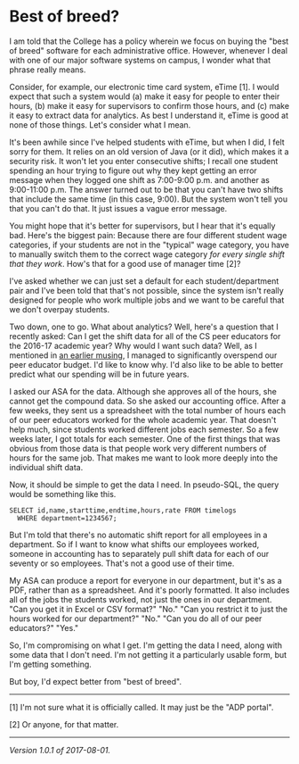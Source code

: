 Best of breed?
==============

I am told that the College has a policy wherein we focus on buying the
"best of breed" software for each administrative office. However, whenever
I deal with one of our major software systems on campus, I wonder what
that phrase really means.

Consider, for example, our electronic time card system, eTime [1]. I
would expect that such a system would (a) make it easy for people to
enter their hours, (b) make it easy for supervisors to confirm those
hours, and (c) make it easy to extract data for analytics. As best
I understand it, eTime is good at none of those things. Let's consider
what I mean.

It's been awhile since I've helped students with eTime, but when I did,
I felt sorry for them. It relies on an old version of Java (or it did),
which makes it a security risk. It won't let you enter consecutive
shifts; I recall one student spending an hour trying to figure out why
they kept getting an error message when they logged one shift as 7:00-9:00
p.m. and another as 9:00-11:00 p.m. The answer turned out to be that
you can't have two shifts that include the same time (in this case, 9:00).
But the system won't tell you that you can't do that. It just issues
a vague error message.

You might hope that it's better for supervisors, but I hear that it's
equally bad. Here's the biggest pain: Because there are four different
student wage categories, if your students are not in the "typical" wage
category, you have to manually switch them to the correct wage category
*for every single shift that they work*. How's that for a good use of
manager time [2]?

I've asked whether we can just set a default for each student/department
pair and I've been told that that's not possible, since the system
isn't really designed for people who work multiple jobs and we want to
be careful that we don't overpay students.

Two down, one to go. What about analytics? Well, here's a question that I
recently asked: Can I get the shift data for all of the CS peer educators
for the 2016-17 academic year?  Why would I want such data? Well,
as I mentioned in [an earlier musing](budgeting-screwups-2017-07-11),
I managed to significantly overspend our peer educator budget. I'd like
to know why. I'd also like to be able to better predict what our spending
will be in future years.

I asked our ASA for the data. Although she approves all of the hours,
she cannot get the compound data. So she asked our accounting office.
After a few weeks, they sent us a spreadsheet with the total number of
hours each of our peer educators worked for the whole academic year.
That doesn't help much, since students worked different jobs each
semester. So a few weeks later, I got totals for each semester. One
of the first things that was obvious from those data is that people
work very different numbers of hours for the same job.  That makes
me want to look more deeply into the individual shift data.

Now, it should be simple to get the data I need.  In pseudo-SQL,
the query would be something like this.

    SELECT id,name,starttime,endtime,hours,rate FROM timelogs
      WHERE department=1234567;

But I'm told that there's no automatic shift report for all employees
in a department.  So if I want to know what shifts our employees worked,
someone in accounting has to separately pull shift data for each of our
seventy or so employees.  That's not a good use of their time.

My ASA can produce a report for everyone in our department, but it's
as a PDF, rather than as a spreadsheet.  And it's poorly formatted.
It also includes all of the jobs the students worked, not just the ones
in our department.  "Can you get it in Excel or CSV format?"  "No."
"Can you restrict it to just the hours worked for our department?"  "No."
"Can you do all of our peer educators?"  "Yes."

So, I'm compromising on what I get.  I'm getting the data I need,
along with some data that I don't need.  I'm not getting it a
particularly usable form, but I'm getting something.

But boy, I'd expect better from "best of breed".

---

[1] I'm not sure what it is officially called. It may just be the 
"ADP portal".

[2] Or anyone, for that matter.

---

*Version 1.0.1 of 2017-08-01.*
